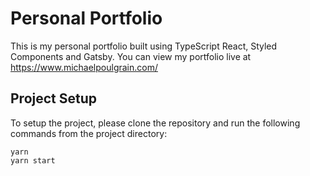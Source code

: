 # Personal Portfolio

This is my personal portfolio built using TypeScript React, Styled Components and Gatsby.
You can view my portfolio live at https://www.michaelpoulgrain.com/

## Project Setup

To setup the project, please clone the repository and run the following commands from the project directory:

```console
yarn
yarn start

```
